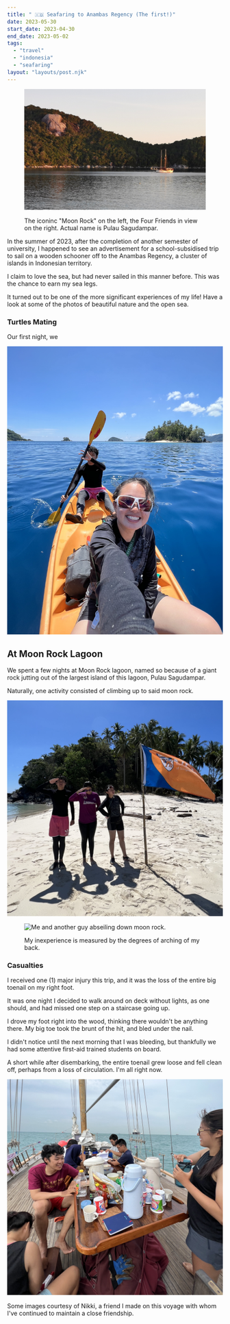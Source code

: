 ```yaml
---
title: " 🇮🇩 Seafaring to Anambas Regency (The first!)"
date: 2023-05-30
start_date: 2023-04-30
end_date: 2023-05-02
tags:
  - "travel"
  - "indonesia"
  - "seafaring"
layout: "layouts/post.njk"
---
```


<figure>

![View of Pulau Sagudampar and the boat in the distance.](./moonrock.jpg)

<figcaption>The iconinc "Moon Rock" on the left, the Four Friends in view on the right. Actual name is Pulau Sagudampar.</figcaption>
</figure>

In the summer of 2023, after the completion of another semester of university,
I happened to see an advertisement for a school-subsidised trip to sail
on a wooden schooner off to the Anambas Regency, a cluster of islands in Indonesian territory.

I claim to love the sea, but had never sailed in this manner before.
This was the chance to earn my sea legs.

It turned out to be one of the more significant experiences of my life!
Have a look at some of the photos of beautiful nature and the open sea.

### Turtles Mating
Our first night, we 

![Kayaking with Nikki in front](./kayak.jpg)

## At Moon Rock Lagoon

We spent a few nights at Moon Rock lagoon, named so because of a giant rock 
jutting out of the largest island of this lagoon, Pulau Sagudampar.

Naturally, one activity consisted of climbing up to said moon rock.

![Three of us standing next to the NUS Flag we planted on the ground.](./moonrock-flag.jpg)


<figure>

![Me and another guy abseiling down moon rock.](./moonrock-abseil.jpg)

<figcaption>My inexperience is measured by the degrees of arching of my back.</figcaption>
</figure>

### Casualties

I received one (1) major injury this trip,
and it was the loss of the entire big toenail on my right foot.

It was one night I decided to walk around on deck without lights,
as one should, and had missed one step on a staircase going up.

I drove my foot right into the wood, thinking there wouldn't be anything there.
My big toe took the brunt of the hit, and bled under the nail.

I didn't notice until the next morning that I was bleeding, but thankfully
we had some attentive first-aid trained students on board.

A short while after disembarking, the entire toenail grew loose and fell clean off,
perhaps from a loss of circulation. I'm all right now.

![View of Pulau Sagudampar and the boat in the distance.](./footinjury.jpg)

Some images courtesy of Nikki, a friend I made on this voyage with whom
I've continued to maintain a close friendship.